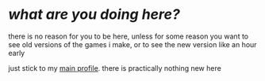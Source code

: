 # ***what are you doing here?***
there is no reason for you to be here, unless for some reason you want to see old versions of the games i make, or to see the new version like an hour early

just stick to my [main profile](https://github.com/loglot). there is practically nothing new here
